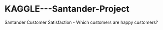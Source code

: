 # KAGGLE---Santander-Project
Santander Customer Satisfaction -  Which customers are happy customers?
